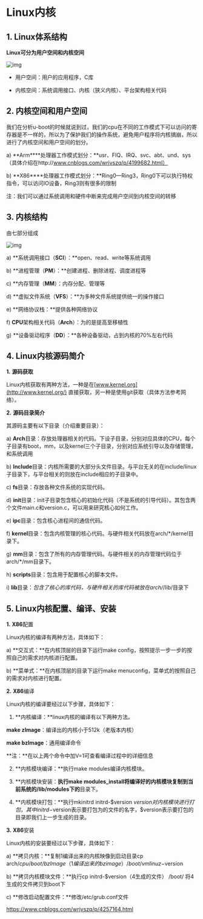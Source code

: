 # Linux内核

## 1. Linux体系结构

**Linux可分为用户空间和内核空间**

![img](https://images0.cnblogs.com/blog/626503/201501/282136415192022.png)

- 用户空间：用户的应用程序，C库

- 内核空间：系统调用接口、内核（狭义内核）、平台架构相关代码

## 2. 内核空间和用户空间

  我们在分析u-boot的时候就说到过，我们的cpu在不同的工作模式下可以访问的寄存器是不一样的，所以为了保护我们的操作系统，避免用户程序将内核搞崩，所以进行了内核空间和用户空间的划分。

a)        **Arm****处理器工作模式划分：**usr、FIQ、IRQ、svc、abt、und、sys（具体介绍在http://www.cnblogs.com/wrjvszq/p/4199682.html）

b)        **X86****处理器工作模式划分：**Ring0—Ring3，Ring0下可以执行特权指令，可以访问IO设备，Ring3则有很多的限制

注：我们可以通过系统调用和硬件中断来完成用户空间到内核空间的转移

## 3. 内核结构

由七部分组成

![img](https://images0.cnblogs.com/blog/626503/201501/282136471126996.png)

a)        **系统调用接口（**SCI**）：**open、read、write等系统调用

b)        **进程管理（**PM**）：**创建进程、删除进程、调度进程等

c)        **内存管理（**MM**）：内存分配、管理等

d)        **虚拟文件系统（**VFS**）：**为多种文件系统提供统一的操作接口

e)        **网络协议栈：**提供各种网络协议

f)         **CPU**架构相关代码（**Arch**）：为的是提高至移植性

g)        **设备驱动程序（**DD**）：**各种设备驱动，占到内核的70%左右代码

## 4. Linux内核源码简介

**1.**       **源码获取**

Linux内核获取有两种方法，一种是在[www.kernel.org](http://www.kernel.org/) 直接获取，另一种是使用git获取（具体方法参考网络）。

**2.**       **源码目录简介**

其源码主要有以下目录（介绍重要目录）：

a)        **Arch**目录：存放处理器相关的代码。下设子目录，分别对应具体的CPU，每个子目录有boot，mm，以及kernel三个子目录，分别对应系统引导以及存储管理，和系统调用

b)        **Include**目录：内核所需要的大部分头文件目录。与平台无关的在include/linux子目录下，与平台相关的则放在include相应的子目录中。

c)        **fs**目录：存放各种文件系统的实现代码。

d)        **init**目录：init子目录包含核心的初始化代码（不是系统的引导代码）。其包含两个文件main.c和version.c，可以用来研究核心如何工作。

e)        **ipc**目录：包含核心进程间的通信代码。

f)         **kernel**目录：包含内核管理的核心代码。与硬件相关代码放在arch/*/kernel目录下。

g)        **mm**目录：包含了所有的内存管理代码。与硬件相关的内存管理代码位于arch/*/mm目录下。

h)        **scripts**目录：包含用于配置核心的脚本文件。

i)          **lib**目录：*包含了核心的库代码，与硬件相关的库代码被放在arch/*/lib/目录下

## 5. **Linux**内核配置、编译、安装

**1.**       **X86**配置

Linux内核的编译有两种方法，具体如下：

a)        **交互式：**在内核顶层的目录下运行make config，按照提示一步一步的按照自己的需求对内核进行配置。

b)        **菜单式：**在内核顶层的目录下运行make menuconfig，菜单式的按照自己的需求对内核进行配置。

**2.**       **X86**编译

Linux内核的编译要经过以下步骤，具体如下：

1. **内核编译：**linux内核的编译有以下两种方法。

 **make zImage**：编译出的内核小于512k（老版本内核）

**make bzImage**：通用编译命令

**注：**在以上两个命令中加V=1可查看编译过程中的详细信息

2. **内核模块编译：**执行make modules编译内核模块。

3. **内核模块安装：**执行make modules_install将编译好的内核模块复制到当前系统的/lib/modules下的**目录下。

4. **内核模块打包：**执行mkinitrd initrd-$version $version对内核模块进行打包，其中initrd-$version表示要打包为的文件的名字，$version表示要打包的目录即我们上一步生成的目录。

**3.**       **X86**安装

Linux内核的安装要经过以下步骤，具体如下：

a)        **拷贝内核：**复制1编译出来的内核映像到启动目录cp arch/$cpu/boot/bzImage（1编译出来的bzimage）/boot/vmlinuz-$version

b)        **拷贝内核模块文件：**执行cp initrd-$version（4生成的文件） /boot/ 将4生成的文件拷贝到boot下

c)        **修改启动配置文件：**修改/etc/grub.conf文件


https://www.cnblogs.com/wrjvszq/p/4257164.html

